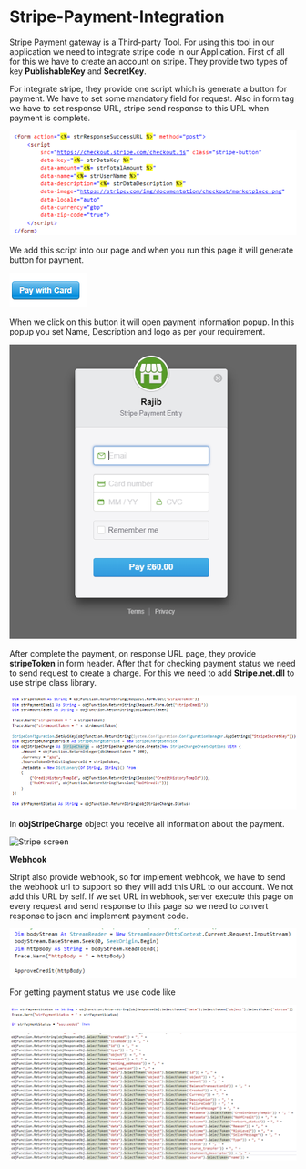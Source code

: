 # Stripe-Payment-Integration

Stripe Payment gateway is a Third-party Tool. For using this tool in our application we need to integrate stripe code in our Application. First of all for this we have to create an account on stripe. They provide two types of key <b>PublishableKey</b> and <b>SecretKey</b>. 

For integrate stripe, they provide one script which is generate a button for payment. We have to set some mandatory field for request. Also in form tag we have to set response URL, stripe send response to this URL when payment is complete.

![Stripe screen](https://github.com/rajibsahani29/Stripe-Payment-Integration/blob/master/1.png?raw=true "Stripe screen")

We add this script into our page and when you run this page it will generate button for payment.

![Stripe screen](https://github.com/rajibsahani29/Stripe-Payment-Integration/blob/master/2.png?raw=true "Stripe screen")


When we click on this button it will open payment information popup. In this popup you set Name, Description and logo as per your requirement.

![Stripe screen](https://github.com/rajibsahani29/Stripe-Payment-Integration/blob/master/3.png?raw=true "Stripe screen")


After complete the payment, on response URL page, they provide <b>stripeToken</b> in form header.
After that for checking payment status we need to send request to create a charge. For this we need to add <b>Stripe.net.dll</b> to use stripe class library.

![Stripe screen](https://github.com/rajibsahani29/Stripe-Payment-Integration/blob/master/4.png?raw=true "Stripe screen")


In <b>objStripeCharge</b> object you receive all information about the payment.

![Stripe screen](https://github.com/rajibsahani29/Stripe-Payment-Integration/blob/master/9.png?raw=true "Stripe screen")

<b>Webhook</b>

Stript also provide webhook, so for implement webhook, we have to send the webhook url to support so they will add this URL to our account. We not add this URL by self.
If we set URL in webhook, server execute this page on every request and send response to this page so we need to convert response to json and implement payment code.

![Stripe screen](https://github.com/rajibsahani29/Stripe-Payment-Integration/blob/master/6.png?raw=true "Stripe screen")

For getting payment status we use code like

![Stripe screen](https://github.com/rajibsahani29/Stripe-Payment-Integration/blob/master/7.png?raw=true "Stripe screen")
![Stripe screen](https://github.com/rajibsahani29/Stripe-Payment-Integration/blob/master/8.png?raw=true "Stripe screen")


